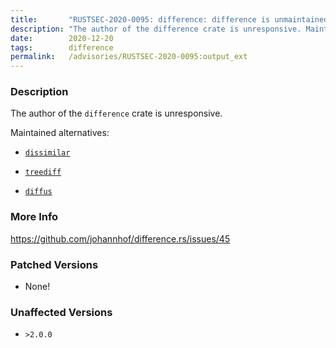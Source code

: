 ```yaml
---
title:       "RUSTSEC-2020-0095: difference: difference is unmaintained"
description: "The author of the difference crate is unresponsive. Maintained alternatives  dissimilarhttpscrates.iocratesdissimilar  treediffhttpscrates.iocratestreediff  diffushttpscrates.iocratesdiffus"
date:        2020-12-20
tags:        difference
permalink:   /advisories/RUSTSEC-2020-0095:output_ext
---
```


### Description

The author of the `difference` crate is unresponsive.

Maintained alternatives:

- [`dissimilar`](https://crates.io/crates/dissimilar)

- [`treediff`](https://crates.io/crates/treediff)

- [`diffus`](https://crates.io/crates/diffus)

### More Info

<https://github.com/johannhof/difference.rs/issues/45>

### Patched Versions

- None!


### Unaffected Versions

- `>2.0.0`
